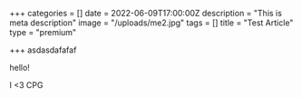 +++
categories = []
date = 2022-06-09T17:00:00Z
description = "This is meta description"
image = "/uploads/me2.jpg"
tags = []
title = "Test Article"
type = "premium"

+++
asdasdafafaf

hello!

I <3 CPG